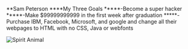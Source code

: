 **Sam Peterson
****My Three Goals
*****-Become a super hacker
*****-Make $99999999999 in the first week after graduation
*****-Purchase IBM, Facebook, Microsoft, and google and change all their webpages to HTML with no CSS, Java or webfonts

![Spirit Animal](http://vignette4.wikia.nocookie.net/nickelodeon/images/5/5e/Daggett.png/revision/latest?cb=20110612162954)